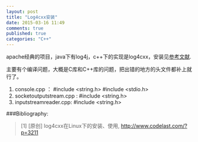 ```yaml
---
layout: post
title: "Log4cxx安装"
date: 2015-03-16 11:49
comments: true
published: true
categories: "C++"
---
```

  apache经典的项目，java下有log4j，c++下的实现是log4cxx，安装见[参考文献][1].

  主要有个编译问题，大概是C库和C++库的问题，把出错的地方的头文件都补上就行了。

1. console.cpp ： #include <string.h> #include <stdio.h>
2. socketoutputstream.cpp : #include <string.h>
3. inputstreamreader.cpp: #include <string.h>


[1]: http://www.codelast.com/?p=3211   "[原创] 	log4cxx在Linux下的安装、使用"

###Bibliography:

>\[1] [原创] 	log4cxx在Linux下的安装、使用, <http://www.codelast.com/?p=3211>